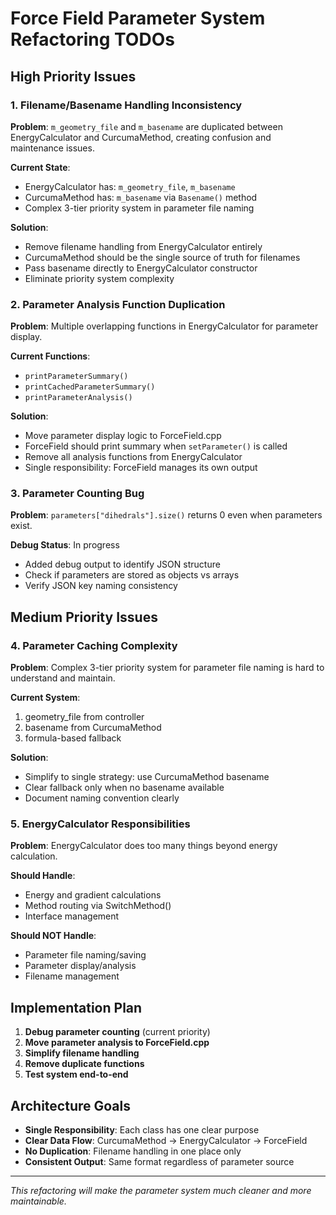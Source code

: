 # Force Field Parameter System Refactoring TODOs

## High Priority Issues

### 1. Filename/Basename Handling Inconsistency
**Problem**: `m_geometry_file` and `m_basename` are duplicated between EnergyCalculator and CurcumaMethod, creating confusion and maintenance issues.

**Current State**:
- EnergyCalculator has: `m_geometry_file`, `m_basename` 
- CurcumaMethod has: `m_basename` via `Basename()` method
- Complex 3-tier priority system in parameter file naming

**Solution**:
- Remove filename handling from EnergyCalculator entirely
- CurcumaMethod should be the single source of truth for filenames
- Pass basename directly to EnergyCalculator constructor
- Eliminate priority system complexity

### 2. Parameter Analysis Function Duplication
**Problem**: Multiple overlapping functions in EnergyCalculator for parameter display.

**Current Functions**:
- `printParameterSummary()`
- `printCachedParameterSummary()`  
- `printParameterAnalysis()`

**Solution**:
- Move parameter display logic to ForceField.cpp
- ForceField should print summary when `setParameter()` is called
- Remove all analysis functions from EnergyCalculator
- Single responsibility: ForceField manages its own output

### 3. Parameter Counting Bug
**Problem**: `parameters["dihedrals"].size()` returns 0 even when parameters exist.

**Debug Status**: In progress
- Added debug output to identify JSON structure
- Check if parameters are stored as objects vs arrays
- Verify JSON key naming consistency

## Medium Priority Issues

### 4. Parameter Caching Complexity
**Problem**: Complex 3-tier priority system for parameter file naming is hard to understand and maintain.

**Current System**:
1. geometry_file from controller
2. basename from CurcumaMethod  
3. formula-based fallback

**Solution**:
- Simplify to single strategy: use CurcumaMethod basename
- Clear fallback only when no basename available
- Document naming convention clearly

### 5. EnergyCalculator Responsibilities
**Problem**: EnergyCalculator does too many things beyond energy calculation.

**Should Handle**:
- Energy and gradient calculations
- Method routing via SwitchMethod()
- Interface management

**Should NOT Handle**:
- Parameter file naming/saving
- Parameter display/analysis
- Filename management

## Implementation Plan

1. **Debug parameter counting** (current priority)
2. **Move parameter analysis to ForceField.cpp**
3. **Simplify filename handling**
4. **Remove duplicate functions**
5. **Test system end-to-end**

## Architecture Goals

- **Single Responsibility**: Each class has one clear purpose
- **Clear Data Flow**: CurcumaMethod → EnergyCalculator → ForceField
- **No Duplication**: Filename handling in one place only
- **Consistent Output**: Same format regardless of parameter source

---

*This refactoring will make the parameter system much cleaner and more maintainable.*